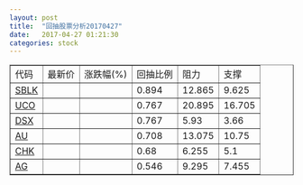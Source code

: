 ```yaml
---
layout: post
title:  "回抽股票分析20170427"
date:   2017-04-27 01:21:30
categories: stock
---
```

<script type="text/javascript">
var stockList = []
stockList.push('gb_sblk');
stockList.push('gb_uco');
stockList.push('gb_dsx');
stockList.push('gb_au');
stockList.push('gb_chk');
stockList.push('gb_ag');
</script>
<table border="1">
 <tr>
 <td>代码</td>
 <td>最新价</td>
 <td>涨跌幅(%)</td>
 <td>回抽比例</td>
 <td>阻力</td>
 <td>支撑</td>
</tr>
  <tr id="sblk">
  <td><a href="http://stock.finance.sina.com.cn/usstock/quotes/SBLK.html" target="_blank">SBLK</a></td><td></td><td></td><td>0.894</td><td>12.865</td><td>9.625</td></tr>
  <tr id="uco">
  <td><a href="http://stock.finance.sina.com.cn/usstock/quotes/UCO.html" target="_blank">UCO</a></td><td></td><td></td><td>0.767</td><td>20.895</td><td>16.705</td></tr>
  <tr id="dsx">
  <td><a href="http://stock.finance.sina.com.cn/usstock/quotes/DSX.html" target="_blank">DSX</a></td><td></td><td></td><td>0.767</td><td>5.93</td><td>3.66</td></tr>
  <tr id="au">
  <td><a href="http://stock.finance.sina.com.cn/usstock/quotes/AU.html" target="_blank">AU</a></td><td></td><td></td><td>0.708</td><td>13.075</td><td>10.75</td></tr>
  <tr id="chk">
  <td><a href="http://stock.finance.sina.com.cn/usstock/quotes/CHK.html" target="_blank">CHK</a></td><td></td><td></td><td>0.68</td><td>6.255</td><td>5.1</td></tr>
  <tr id="ag">
  <td><a href="http://stock.finance.sina.com.cn/usstock/quotes/AG.html" target="_blank">AG</a></td><td></td><td></td><td>0.546</td><td>9.295</td><td>7.455</td></tr>
</table>
